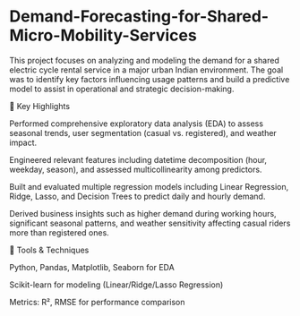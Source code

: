 # Demand-Forecasting-for-Shared-Micro-Mobility-Services

This project focuses on analyzing and modeling the demand for a shared electric cycle rental service in a major urban Indian environment. The goal was to identify key factors influencing usage patterns and build a predictive model to assist in operational and strategic decision-making.

📌 Key Highlights

Performed comprehensive exploratory data analysis (EDA) to assess seasonal trends, user segmentation (casual vs. registered), and weather impact.

Engineered relevant features including datetime decomposition (hour, weekday, season), and assessed multicollinearity among predictors.

Built and evaluated multiple regression models including Linear Regression, Ridge, Lasso, and Decision Trees to predict daily and hourly demand.

Derived business insights such as higher demand during working hours, significant seasonal patterns, and weather sensitivity affecting casual riders more than registered ones.

🧰 Tools & Techniques

Python, Pandas, Matplotlib, Seaborn for EDA

Scikit-learn for modeling (Linear/Ridge/Lasso Regression)

Metrics: R², RMSE for performance comparison

